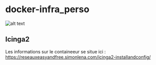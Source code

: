 # docker-infra_perso

![alt text](https://badgen.net/badge//Docker/blue?icon=docker)

## Icinga2 

Les informations sur le containeeur se situe ici : 
https://reseauxeasyandfree.simonlena.com/icinga2-installandconfig/
